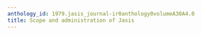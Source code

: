 ```yaml
---
anthology_id: 1979.jasis_journal-ir0anthology0volumeA30A4.0
title: Scope and administration of Jasis
---
```


